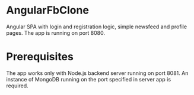 # AngularFbClone

Angular SPA with login and registration logic, simple newsfeed and profile pages.
The app is running on port 8080.

# Prerequisites
The app works only with Node.js backend server running on port 8081.
An instance of MongoDB running on the port specified in server app is required.
